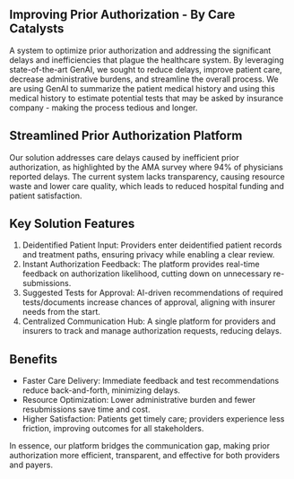 ## Improving Prior Authorization - By Care Catalysts

A system to optimize prior authorization and addressing the significant delays and inefficiencies that plague the healthcare system. By leveraging state-of-the-art GenAI, we sought to reduce delays, improve patient care, decrease administrative burdens, and streamline the overall process. We are using GenAI to summarize the patient medical history and using this medical history to estimate potential tests that may be asked by insurance company - making the process tedious and longer.

## Streamlined Prior Authorization Platform

Our solution addresses care delays caused by inefficient prior authorization, as highlighted by the AMA survey where 94% of physicians reported delays. The current system lacks transparency, causing resource waste and lower care quality, which leads to reduced hospital funding and patient satisfaction.

## Key Solution Features

1. Deidentified Patient Input: Providers enter deidentified patient records and treatment paths, ensuring privacy while enabling a clear review.
2. Instant Authorization Feedback: The platform provides real-time feedback on authorization likelihood, cutting down on unnecessary re-submissions.
3. Suggested Tests for Approval: AI-driven recommendations of required tests/documents increase chances of approval, aligning with insurer needs from the start.
4. Centralized Communication Hub: A single platform for providers and insurers to track and manage authorization requests, reducing delays.
   
## Benefits

- Faster Care Delivery: Immediate feedback and test recommendations reduce back-and-forth, minimizing delays.
- Resource Optimization: Lower administrative burden and fewer resubmissions save time and cost.
- Higher Satisfaction: Patients get timely care; providers experience less friction, improving outcomes for all stakeholders.

In essence, our platform bridges the communication gap, making prior authorization more efficient, transparent, and effective for both providers and payers.
